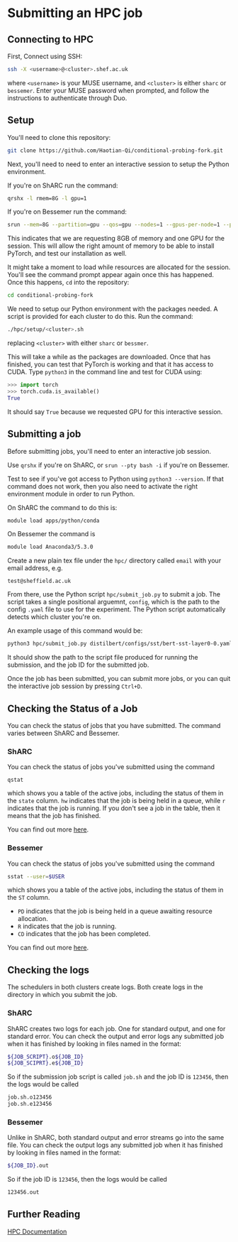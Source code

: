 # Submitting an HPC job

## Connecting to HPC

First, Connect using SSH:

```sh
ssh -X <username>@<cluster>.shef.ac.uk
```

where `<username>` is your MUSE username, and `<cluster>` is either `sharc` or `bessemer`. Enter your MUSE password when prompted, and follow the instructions to authenticate through Duo.

## Setup

You'll need to clone this repository:

```sh
git clone https://github.com/Haotian-Qi/conditional-probing-fork.git
```

Next, you'll need to need to enter an interactive session to setup the Python environment.

If you're on ShARC run the command:

```sh
qrshx -l rmem=8G -l gpu=1
```

If you're on Bessemer run the command:

```sh
srun --mem=8G --partition=gpu --qos=gpu --nodes=1 --gpus-per-node=1 --pty bash -i
```

This indicates that we are requesting 8GB of memory and one GPU for the session. This will allow the right amount of memory to be able to install PyTorch, and test our installation as well.

It might take a moment to load while resources are allocated for the session. You'll see the command prompt appear again once this has happened. Once this happens, `cd` into the repository:

```sh
cd conditional-probing-fork
```

We need to setup our Python environment with the packages needed. A script is provided for each cluster to do this. Run the command:

```sh
./hpc/setup/<cluster>.sh
```

replacing `<cluster>` with either `sharc` or `bessmer`.

This will take a while as the packages are downloaded. Once that has finished, you can test that PyTorch is working and that it has access to CUDA. Type `python3` in the command line and test for CUDA using:

```python
>>> import torch
>>> torch.cuda.is_available()
True
```

It should say `True` because we requested GPU for this interactive session.

## Submitting a job

Before submitting jobs, you'll need to enter an interactive job session.

Use `qrshx` if you're on ShARC, or `srun --pty bash -i` if you're on Bessemer.

Test to see if you've got access to Python using `python3 --version`. If that command does not work, then you also need to activate the right environment module in order to run Python.

On ShARC the command to do this is:

```sh
module load apps/python/conda
```

On Bessemer the command is

```sh
module load Anaconda3/5.3.0
```

Create a new plain tex file under the `hpc/` directory called `email` with your email address, e.g.

```plain
test@sheffield.ac.uk
```

From there, use the Python script `hpc/submit_job.py` to submit a job. The script takes a single positional arguemnt, `config`, which is the path to the config `.yaml` file to use for the experiment. The Python script automatically detects which cluster you're on.

An example usage of this command would be:

```sh
python3 hpc/submit_job.py distilbert/configs/sst/bert-sst-layer0-0.yaml
```

It should show the path to the script file produced for running the submission, and the job ID for the submitted job.

Once the job has been submitted, you can submit more jobs, or you can quit the interactive job session by pressing `Ctrl+D`.

## Checking the Status of a Job

You can check the status of jobs that you have submitted. The command varies between ShARC and Bessemer.

### ShARC

You can check the status of jobs you've submitted using the command

```
qstat
```

which shows you a table of the active jobs, including the status of them in the `state` column. `hw` indicates that the job is being held in a queue, while `r` indicates that the job is running. If you don't see a job in the table, then it means that the job has finished. 

You can find out more [here](https://docs.hpc.shef.ac.uk/en/latest/hpc/scheduler/index.html#monitoring-running-jobs).

### Bessemer

You can check the status of jobs you've submitted using the command

```sh
sstat --user=$USER
```

which shows you a table of the active jobs, including the status of them in the `ST` column.

- `PD` indicates that the job is being held in a queue awaiting resource allocation.
- `R` indicates that the job is running.
- `CD` indicates that the job has been completed.

You can find out more [here](https://docs.hpc.shef.ac.uk/en/latest/hpc/scheduler/index.html#id3).

## Checking the logs

The schedulers in both clusters create logs. Both create logs in the directory in which you submit the job.

### ShARC

ShARC creates two logs for each job. One for standard output, and one for standard error. You can check the output and error logs any submitted job when it has finished by looking in files named in the format:

```sh
${JOB_SCRIPT}.o${JOB_ID}
${JOB_SCIPRT}.e${JOB_ID}
```

So if the submission job script is called `job.sh` and the job ID is `123456`, then the logs would be called

```sh
job.sh.o123456
job.sh.e123456
```

### Bessemer

Unlike in ShARC, both standard output and error streams go into the same file. You can check the output logs any submitted job when it has finished by looking in files named in the format:

```sh
${JOB_ID}.out
```

So if the job ID is `123456`, then the logs would be called

```sh
123456.out
```

## Further Reading

[HPC Documentation](https://docs.hpc.shef.ac.uk/en/latest/hpc/index.html)
